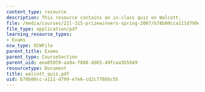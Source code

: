```yaml
---
content_type: resource
description: This resource contains an in-class quiz on Walcott.
file: /media/courses/21l-315-prizewinners-spring-2007/b78b00cca111d799e7e6cd2c7786bc55_walcott_quiz.pdf
file_type: application/pdf
learning_resource_types:
- Exams
ocw_type: OCWFile
parent_title: Exams
parent_type: CourseSection
parent_uid: eea05059-aa9a-f888-dd65-49fcaa5b5949
resourcetype: Document
title: walcott_quiz.pdf
uid: b78b00cc-a111-d799-e7e6-cd2c7786bc55
---
```

